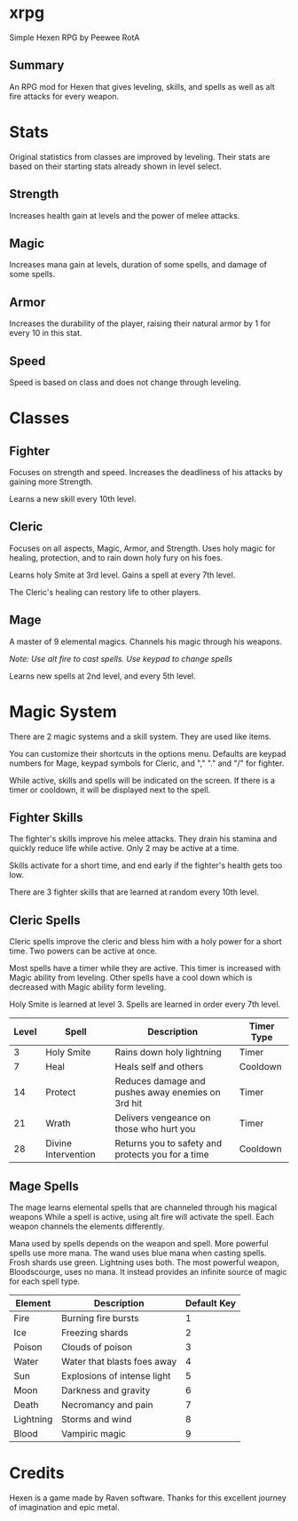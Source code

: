 # xrpg
Simple Hexen RPG by Peewee RotA

## Summary
An RPG mod for Hexen that gives leveling, skills, and spells as well as alt fire attacks for every weapon.

# Stats
Original statistics from classes are improved by leveling. Their stats are based on their starting stats already shown in level select.

## Strength

Increases health gain at levels and the power of melee attacks.

## Magic

Increases mana gain at levels, duration of some spells, and damage of some spells.

## Armor

Increases the durability of the player, raising their natural armor by 1 for every 10 in this stat.

## Speed

Speed is based on class and does not change through leveling.

# Classes

## Fighter
Focuses on strength and speed. Increases the deadliness of his attacks by gaining more Strength.

Learns a new skill every 10th level.

## Cleric
Focuses on all aspects, Magic, Armor, and Strength. Uses holy magic for healing, protection, and to rain down holy fury on his foes.

Learns holy Smite at 3rd level. Gains a spell at every 7th level.

The Cleric's healing can restory life to other players.

## Mage
A master of 9 elemental magics. Channels his magic through his weapons.

*Note: Use alt fire to cast spells. Use keypad to change spells*

Learns new spells at 2nd level, and every 5th level.

# Magic System
There are 2 magic systems and a skill system. They are used like items. 

You can customize their shortcuts in the options menu. Defaults are keypad numbers for Mage, keypad symbols for Cleric, and "," "." and "/" for fighter.

While active, skills and spells will be indicated on the screen. If there is a timer or cooldown, it will be displayed next to the spell.

## Fighter Skills
The fighter's skills improve his melee attacks. They drain his stamina and quickly reduce life while active. Only 2 may be active at a time. 

Skills activate for a short time, and end early if the fighter's health gets too low.

There are 3 fighter skills that are learned at random every 10th level.

## Cleric Spells
Cleric spells improve the cleric and bless him with a holy power for a short time. Two powers can be active at once.

Most spells have a timer while they are active. This timer is increased with Magic ability from leveling. Other spells have a cool down which is decreased with Magic ability form leveling.

Holy Smite is learned at level 3. Spells are learned in order every 7th level.

| Level | Spell | Description | Timer Type |
|---|---|---|---|
| 3 | Holy Smite | Rains down holy lightning | Timer |
| 7 | Heal | Heals self and others | Cooldown |
| 14 | Protect | Reduces damage and pushes away enemies on 3rd hit | Timer |
| 21 | Wrath | Delivers vengeance on those who hurt you | Timer |
| 28 | Divine Intervention | Returns you to safety and protects you for a time | Cooldown |

## Mage Spells
The mage learns elemental spells that are channeled through his magical weapons While a spell is active, using alt fire will activate the spell. Each weapon channels the elements differently.

Mana used by spells depends on the weapon and spell. More powerful spells use more mana. The wand uses blue mana when casting spells. Frosh shards use green. Lightning uses both. The most powerful weapon, Bloodscourge, uses no mana. It instead provides an infinite source of magic for each spell type.

| Element | Description | Default Key |
|---|---|---|
| Fire | Burning fire bursts | 1 |
| Ice | Freezing shards | 2 |
| Poison | Clouds of poison | 3 |
| Water | Water that blasts foes away | 4 |
| Sun | Explosions of intense light | 5 |
| Moon | Darkness and gravity | 6 |
| Death | Necromancy and pain | 7 |
| Lightning | Storms and wind | 8 |
| Blood | Vampiric magic | 9 |

# Credits

Hexen is a game made by Raven software. Thanks for this excellent journey of imagination and epic metal.